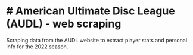# # American Ultimate Disc League (AUDL) - web scraping 

Scraping data from the AUDL website to extract player stats and personal info for the 2022 season. 
